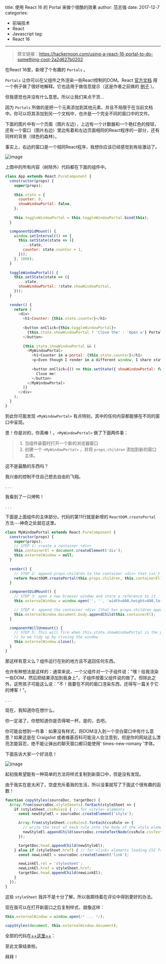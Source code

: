 title:  使用 React 16 的 Portal 来做个很酷的效果
author:  范志强
date:  2017-12-7
categories:
- 前端技术
- React
- Javascript
tag:
- React 16 
---

>原文链接：https://hackernoon.com/using-a-react-16-portal-to-do-something-cool-2a2d627b0202

在React 16里，新增了个有趣的 `Portals` 。

`Portals` 让你可以在父组件之外渲染一些React控制的DOM。React [<u>官方文档</u>](https://reactjs.org/docs/portals.html) 用一个例子做了很好地解释。它也适用于做信息提示（这是作者之前做的 [<u>例子</u>](https://codepen.io/davidgilbertson/pen/ooXVyw) ）。

但我感觉也并没有什么意思。所以让我们来点干货...

因为 `Portals` 所做的是把一个元素添加到其他元素，并且不局限于在当前文档中。你可以将其添加到另一个文档中，也许是一个完全不同的窗口中的文件。


下面的图片中有一个页面（图片左边），上边有一个计数器和一个艳红色的按钮，还有一个窗口（图片右边）里边有着和左边页面相同的React程序的一部分，还有同样的背景（绿色的森林）。

事实上，右边的窗口是一个相同React程序，我想你应该已经感觉到有些激动了。

![image](https://cdn-images-1.medium.com/max/2000/1*ogsV-9IGNtaVjne2fb_oEA.png)

上图中的所有内容（树除外）代码都在下面的组件中。

```javascript
class App extends React.PureComponent {
  constructor(props) {
    super(props);
    
    this.state = {
      counter: 0,
      showWindowPortal: false,
    };
    
    this.toggleWindowPortal = this.toggleWindowPortal.bind(this);
  }

  componentDidMount() {
    window.setInterval(() => {
      this.setState(state => ({
        ...state,
        counter: state.counter + 1,
      }));
    }, 1000);
  }
  
  toggleWindowPortal() {
    this.setState(state => ({
      ...state,
      showWindowPortal: !state.showWindowPortal,
    }));
  }
  
  render() {
    return (
      <div>
        <h1>Counter: {this.state.counter}</h1>
        
        <button onClick={this.toggleWindowPortal}>
          {this.state.showWindowPortal ? 'Close the' : 'Open a'} Portal
        </button>
        
        {this.state.showWindowPortal && (
          <MyWindowPortal>
            <h1>Counter in a portal: {this.state.counter}</h1>
            <p>Even though I render in a different window, I share state!</p>
            
            <button onClick={() => this.setState({ showWindowPortal: false })} >
              Close me!
            </button>
          </MyWindowPortal>
        )}
      </div>
    );
  }
}
```

到此你可能发现 `<MyWindowPortal>` 有点特别，其中的任何内容都能够在不同的窗口中呈现。

恩！你是对的，你真棒！。`<MyWindowPortal>` 做了下面两件事：

>1. 当组件装载时打开一个新的浏览器窗口
>2. 创建一个 `<MyWindowPortal>` ，并将 `props.children` 添加到新的窗口主体。

这不是最酷的东西吗？

我兴奋的控制不住自己想去自由的飞翔。

.   .   .

我看到了一只烤鸭！

.   .   .


下面是上面组件的主体部分。代码的第11行就是新增的 `ReactDOM.createPortal` 方法---神奇之处就在这里。


```javascript
class MyWindowPortal extends React.PureComponent {
  constructor(props) {
    super(props);
    // STEP 1: create a container <div>
    this.containerEl = document.createElement('div');
    this.externalWindow = null;
  }
  
  render() {
    // STEP 2: append props.children to the container <div> that isn't mounted anywhere yet
    return ReactDOM.createPortal(this.props.children, this.containerEl);
  }

  componentDidMount() {
    // STEP 3: open a new browser window and store a reference to it
    this.externalWindow = window.open('', '', 'width=600,height=400,left=200,top=200');

    // STEP 4: append the container <div> (that has props.children appended to it) to the body of the new window
    this.externalWindow.document.body.appendChild(this.containerEl);
  }

  componentWillUnmount() {
    // STEP 5: This will fire when this.state.showWindowPortal in the parent component becomes false
    // So we tidy up by closing the window
    this.externalWindow.close();
  }
}
```
那这样有意义么？组件运行在别的地方且不返回任何东西。

也许有种想法是这样的：通常来说，一个父组件对一个子组件说："嘿！给我渲染一些DOM，然后把结果添加到我身上"，子组件按着父组件说的做了。但除此之外，这熊孩子可能这么说："不！我要在不同的窗口渲染东西，还得写一篇关于它的博客！"。

.   .   .

现在，我知道你在想什么。

你一定渴了，你想知道你是否得喝一杯。是的，去吧。

你可能会想到一件事：如果没有样式，将DOM注入到一个空白窗口中有什么意思？如果这是在 Craigslist 或者维基百科可能没人会注意到，但是你的网站这么漂亮怎能容忍，绝不能让弹出的聊天窗口都只能使用' times-new-romany '字体。

下面告诉大家一个好消息！

![image](https://cdn-images-1.medium.com/max/2000/1*eU-7ArIucnG5OreaPIJlEg.png)

起初我希望能有一种简单的方法将样式复制到新窗口中，但是没有发现。

由于我实在是太闲了，空虚充斥着我的生活，所以没事就写了下面这个很有趣的函数！


```javascript
function copyStyles(sourceDoc, targetDoc) {
  Array.from(sourceDoc.styleSheets).forEach(styleSheet => {
    if (styleSheet.cssRules) { // for <style> elements
      const newStyleEl = sourceDoc.createElement('style');

      Array.from(styleSheet.cssRules).forEach(cssRule => {
        // write the text of each rule into the body of the style element
        newStyleEl.appendChild(sourceDoc.createTextNode(cssRule.cssText));
      });

      targetDoc.head.appendChild(newStyleEl);
    } else if (styleSheet.href) { // for <link> elements loading CSS from a URL
      const newLinkEl = sourceDoc.createElement('link');

      newLinkEl.rel = 'stylesheet';
      newLinkEl.href = styleSheet.href;
      targetDoc.head.appendChild(newLinkEl);
    }
  });
}
```

这些 `styleSheet` 我并不是十分了解，所以我期待着在评论中得到更好的办法。

现在我可以在打开新窗口之后复制样式，就像这样：


```javascript
this.externalWindow = window.open(/* ... */);
                                  
copyStyles(document, this.externalWindow.document);
```

全部的代码在[++这里++](https://codepen.io/anon/pen/EoYKde)：

至此文章结束啦。

拜拜！
